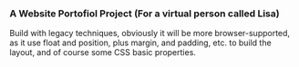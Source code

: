 ### A Website Portofiol Project (For a virtual person called Lisa)
Build with legacy techniques, obviously it will be more browser-supported, as it use float and position, plus margin, and padding, etc. to build the layout, and of course some CSS basic properties.
